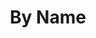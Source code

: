---
layout: home
title: By Name
permalink: /name/
pagination: 
  enabled: true
  category: issues
  permalink: /:num/
  sort_field: 'title'
  sort_reverse: false
---